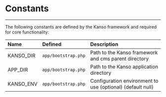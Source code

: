 # Constants

--------------------------------------------------------

The following constants are defined by the Kanso framework and required for core functionality:

| Name        | Defined             | Description                                                 |
| :-----------|:--------------------|:------------------------------------------------------------|
| KANSO_DIR   | `app/bootstrap.php` | Path to the Kanso framework and cms parent directory        |
| APP_DIR     | `app/bootstrap.php` | Path to the Kanso application directory                     |
| KANSO_ENV   | `app/bootstrap.php` | Configuration environment to use (optional) (default null)  |

